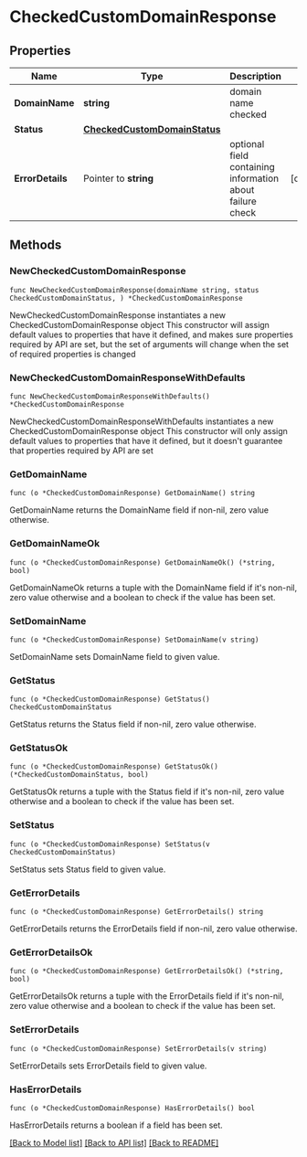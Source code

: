 # CheckedCustomDomainResponse

## Properties

Name | Type | Description | Notes
------------ | ------------- | ------------- | -------------
**DomainName** | **string** | domain name checked | 
**Status** | [**CheckedCustomDomainStatus**](CheckedCustomDomainStatus.md) |  | 
**ErrorDetails** | Pointer to **string** | optional field containing information about failure check | [optional] 

## Methods

### NewCheckedCustomDomainResponse

`func NewCheckedCustomDomainResponse(domainName string, status CheckedCustomDomainStatus, ) *CheckedCustomDomainResponse`

NewCheckedCustomDomainResponse instantiates a new CheckedCustomDomainResponse object
This constructor will assign default values to properties that have it defined,
and makes sure properties required by API are set, but the set of arguments
will change when the set of required properties is changed

### NewCheckedCustomDomainResponseWithDefaults

`func NewCheckedCustomDomainResponseWithDefaults() *CheckedCustomDomainResponse`

NewCheckedCustomDomainResponseWithDefaults instantiates a new CheckedCustomDomainResponse object
This constructor will only assign default values to properties that have it defined,
but it doesn't guarantee that properties required by API are set

### GetDomainName

`func (o *CheckedCustomDomainResponse) GetDomainName() string`

GetDomainName returns the DomainName field if non-nil, zero value otherwise.

### GetDomainNameOk

`func (o *CheckedCustomDomainResponse) GetDomainNameOk() (*string, bool)`

GetDomainNameOk returns a tuple with the DomainName field if it's non-nil, zero value otherwise
and a boolean to check if the value has been set.

### SetDomainName

`func (o *CheckedCustomDomainResponse) SetDomainName(v string)`

SetDomainName sets DomainName field to given value.


### GetStatus

`func (o *CheckedCustomDomainResponse) GetStatus() CheckedCustomDomainStatus`

GetStatus returns the Status field if non-nil, zero value otherwise.

### GetStatusOk

`func (o *CheckedCustomDomainResponse) GetStatusOk() (*CheckedCustomDomainStatus, bool)`

GetStatusOk returns a tuple with the Status field if it's non-nil, zero value otherwise
and a boolean to check if the value has been set.

### SetStatus

`func (o *CheckedCustomDomainResponse) SetStatus(v CheckedCustomDomainStatus)`

SetStatus sets Status field to given value.


### GetErrorDetails

`func (o *CheckedCustomDomainResponse) GetErrorDetails() string`

GetErrorDetails returns the ErrorDetails field if non-nil, zero value otherwise.

### GetErrorDetailsOk

`func (o *CheckedCustomDomainResponse) GetErrorDetailsOk() (*string, bool)`

GetErrorDetailsOk returns a tuple with the ErrorDetails field if it's non-nil, zero value otherwise
and a boolean to check if the value has been set.

### SetErrorDetails

`func (o *CheckedCustomDomainResponse) SetErrorDetails(v string)`

SetErrorDetails sets ErrorDetails field to given value.

### HasErrorDetails

`func (o *CheckedCustomDomainResponse) HasErrorDetails() bool`

HasErrorDetails returns a boolean if a field has been set.


[[Back to Model list]](../README.md#documentation-for-models) [[Back to API list]](../README.md#documentation-for-api-endpoints) [[Back to README]](../README.md)


